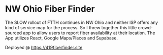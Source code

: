 # NW Ohio Fiber Finder

The SLOW rollout of FTTH continues in NW Ohio and neither ISP offers any kind of service map for the process. So I threw together this little crowd-sourced app to allow users to report fiber availability at their location. The App utilizes React, Google Maps/Places and Supabase.

Deployed @ https://419fiberfinder.site

